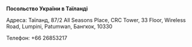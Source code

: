 **Посольство України в Таїланді**

Адреса: Таїланд, 87/2 All Seasons Place, CRC Tower, 33 Floor, Wireless Road, Lumpini, Patumwan, Бангкок, 10330

Телефон: +66 26853217